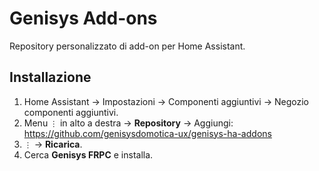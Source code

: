 # Genisys Add-ons

Repository personalizzato di add-on per Home Assistant.

## Installazione
1. Home Assistant → Impostazioni → Componenti aggiuntivi → Negozio componenti aggiuntivi.
2. Menu `⋮` in alto a destra → **Repository** → Aggiungi:
https://github.com/genisysdomotica-ux/genisys-ha-addons
3. `⋮` → **Ricarica**.
4. Cerca **Genisys FRPC** e installa.

